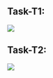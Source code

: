 ## Task-T1:
<img src = "https://github.com/amansetu03/DS-Internship-Celebal-Technology/assets/106844274/c41bd0cf-e9be-480f-a467-a63edbda4a81"><br>

## Task-T2:
<img src = "https://github.com/amansetu03/DS-Internship-Celebal-Technology/assets/106844274/db32e51f-6aaf-407c-a341-a185e0f83c05">
